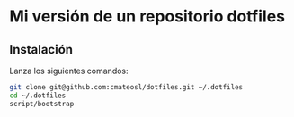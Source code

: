 # Mi versión de un repositorio dotfiles

## Instalación
Lanza los siguientes comandos:
```bash
git clone git@github.com:cmateosl/dotfiles.git ~/.dotfiles
cd ~/.dotfiles
script/bootstrap
```

